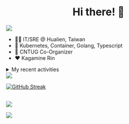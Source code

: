 <div align="center">
  <h1>Hi there! 👋</h1>
</div>

![](https://komarev.com/ghpvc/?username=tico88612&color=brightgreen&style=for-the-badge)

- 🧑‍💻 IT/SRE @ Hualien, Taiwan
- 🐳 Kubernetes, Container, Golang, Typescript
- 🤝 CNTUG Co-Organizer
- ❤️ Kagamine Rin

<details>
  <summary>My recent activities</summary>

  #### 👷 Check out what I'm currently working on
  
  - [cloud-native-taiwan/Infra-Labs-Docs](https://github.com/cloud-native-taiwan/Infra-Labs-Docs) - Documentation for Cloud Native Taiwan Infra Labs (today)
  - [projectcontour/contour](https://github.com/projectcontour/contour) - Contour is a Kubernetes ingress controller using Envoy proxy. (3 days ago)
  - [knative/docs](https://github.com/knative/docs) - User documentation for Knative components. (1 week ago)
  - [jaegertracing/jaeger](https://github.com/jaegertracing/jaeger) - CNCF Jaeger, a Distributed Tracing Platform (1 week ago)
  - [jaegertracing/documentation](https://github.com/jaegertracing/documentation) - Documentation/website for the Jaeger Distributed Tracing project. (2 weeks ago)
  - [cloud-native-taiwan/status-infra-labs](https://github.com/cloud-native-taiwan/status-infra-labs) -  (2 weeks ago)
  - [cloud-native-taiwan/cloud-native-taiwan.github.io](https://github.com/cloud-native-taiwan/cloud-native-taiwan.github.io) - Cloud Native Taiwan website (2 weeks ago)
  - [metal3-io/ip-address-manager](https://github.com/metal3-io/ip-address-manager) - IP address Manager for Cluster API Provider Metal3 (3 weeks ago)
  - [backstage/backstage](https://github.com/backstage/backstage) - Backstage is an open platform for building developer portals (3 weeks ago)
  - [kubearmor/kubearmor-client](https://github.com/kubearmor/kubearmor-client) - KubeArmor cli tool aka kArmor :robot: (3 weeks ago)

  #### 🌱 My latest projects
  
  - [tico88612/get-real-ip](https://github.com/tico88612/get-real-ip) - 
  - [tico88612/podman-monitor-workshop](https://github.com/tico88612/podman-monitor-workshop) - 
  - [tico88612/cicd-hexo-blog-pages](https://github.com/tico88612/cicd-hexo-blog-pages) - 以 Hexo Blog 撰寫 CI/CD Pipeline 網頁
  - [tico88612/cicd-hexo-blog-template](https://github.com/tico88612/cicd-hexo-blog-template) - 以 Hexo Blog 撰寫 CI/CD Pipeline 模板
  - [tico88612/butter-toast-cup-2023](https://github.com/tico88612/butter-toast-cup-2023) - 奶油吐司杯 2023 分數計算機
  - [tico88612/cms-docker](https://github.com/tico88612/cms-docker) - Contest Management System v1.5.dev0 Docker Version
  - [tico88612/network-security-final](https://github.com/tico88612/network-security-final) - 
  - [tico88612/docker-init.engineer](https://github.com/tico88612/docker-init.engineer) - 純靠北工程師 Docker 架設版
  - [tico88612/kantai-teachme.tw](https://github.com/tico88612/kantai-teachme.tw) - 
  - [tico88612/minecraft_on_discord](https://github.com/tico88612/minecraft_on_discord) - Paste this link to Discord

  #### 🔭 Latest releases I've contributed to
  
  - [metallb/metallb](https://github.com/metallb/metallb) ([v0.14.5](https://github.com/metallb/metallb/releases/tag/v0.14.5), 2 days ago) - A network load-balancer implementation for Kubernetes using standard routing protocols
  - [backstage/backstage](https://github.com/backstage/backstage) ([v1.26.3](https://github.com/backstage/backstage/releases/tag/v1.26.3), 2 days ago) - Backstage is an open platform for building developer portals
  - [meshery/meshery](https://github.com/meshery/meshery) ([v0.7.49](https://github.com/meshery/meshery/releases/tag/v0.7.49), 2 days ago) - Meshery, the cloud native manager
  - [metal3-io/cluster-api-provider-metal3](https://github.com/metal3-io/cluster-api-provider-metal3) ([v1.7.0](https://github.com/metal3-io/cluster-api-provider-metal3/releases/tag/v1.7.0), 3 days ago) - Metal³ integration with https://github.com/kubernetes-sigs/cluster-api
  - [metal3-io/ip-address-manager](https://github.com/metal3-io/ip-address-manager) ([v1.7.0](https://github.com/metal3-io/ip-address-manager/releases/tag/v1.7.0), 3 days ago) - IP address Manager for Cluster API Provider Metal3
  - [metal3-io/baremetal-operator](https://github.com/metal3-io/baremetal-operator) ([v0.6.0](https://github.com/metal3-io/baremetal-operator/releases/tag/v0.6.0), 4 days ago) - Bare metal host provisioning integration for Kubernetes
  - [projectcontour/contour](https://github.com/projectcontour/contour) ([v1.28.3](https://github.com/projectcontour/contour/releases/tag/v1.28.3), 1 week ago) - Contour is a Kubernetes ingress controller using Envoy proxy.
  - [jaegertracing/jaeger](https://github.com/jaegertracing/jaeger) ([v1.56.0](https://github.com/jaegertracing/jaeger/releases/tag/v1.56.0), 2 weeks ago) - CNCF Jaeger, a Distributed Tracing Platform
  - [jaegertracing/jaeger-ui](https://github.com/jaegertracing/jaeger-ui) ([v1.40.0](https://github.com/jaegertracing/jaeger-ui/releases/tag/v1.40.0), 2 weeks ago) - Web UI for Jaeger
  - [kubearmor/kubearmor-client](https://github.com/kubearmor/kubearmor-client) ([v1.2.1](https://github.com/kubearmor/kubearmor-client/releases/tag/v1.2.1), 3 weeks ago) - KubeArmor cli tool aka kArmor :robot:

  #### 🔨 My recent Pull Requests
  
  - [feat: KubeArmor support toleration config](https://github.com/kubearmor/KubeArmor/pull/1731) on [kubearmor/KubeArmor](https://github.com/kubearmor/KubeArmor) (1 day ago)
  - [Add PR template &amp; Classify PR &amp; Generate release note](https://github.com/metallb/metallb-operator/pull/462) on [metallb/metallb-operator](https://github.com/metallb/metallb-operator) (2 days ago)
  - [Bump envoy to v1.30.0](https://github.com/projectcontour/contour/pull/6353) on [projectcontour/contour](https://github.com/projectcontour/contour) (4 days ago)
  - [CI: sign image with cosign on release](https://github.com/metallb/metallb-operator/pull/458) on [metallb/metallb-operator](https://github.com/metallb/metallb-operator) (5 days ago)
  - [Feat: dependabot initial config](https://github.com/kubernetes-sigs/kubespray/pull/11084) on [kubernetes-sigs/kubespray](https://github.com/kubernetes-sigs/kubespray) (1 week ago)
  - [Merge dependabot](https://github.com/tico88612/kubespray/pull/1) on [tico88612/kubespray](https://github.com/tico88612/kubespray) (1 week ago)
  - [Docs: upgrade MetalLB documentation website](https://github.com/metallb/metallb/pull/2364) on [metallb/metallb](https://github.com/metallb/metallb) (1 week ago)
  - [Test: add tools/rw-heatmaps &amp; tools/testgrid-analysis to module_dirs](https://github.com/etcd-io/etcd/pull/17770) on [etcd-io/etcd](https://github.com/etcd-io/etcd) (1 week ago)
  - [Replace grpc.Dial function that is going to be deprecated in grpc-go@v1.64](https://github.com/jaegertracing/jaeger/pull/5336) on [jaegertracing/jaeger](https://github.com/jaegertracing/jaeger) (2 weeks ago)
  - [Implement inappropriate language filter Python script](https://github.com/knative/docs/pull/5935) on [knative/docs](https://github.com/knative/docs) (2 weeks ago)

  #### ⭐ Recent Stars
  
  - [kubernetes-sigs/kubespray](https://github.com/kubernetes-sigs/kubespray) - Deploy a Production Ready Kubernetes Cluster (4 months ago)
  - [fduran/sadservers](https://github.com/fduran/sadservers) - SadServers: Linux &amp; DevOps Troubleshooting Scenarios SaaS (5 months ago)
  - [PKUFlyingPig/cs-self-learning](https://github.com/PKUFlyingPig/cs-self-learning) - 计算机自学指南 (5 months ago)
  - [gladstone-institutes/Bioinformatics-Workshops](https://github.com/gladstone-institutes/Bioinformatics-Workshops) - Workshops presented by the Gladstone Bioinformatics Core (6 months ago)
  - [mantou132/Spotify-Lyrics](https://github.com/mantou132/Spotify-Lyrics) - 🎉 Desktop Spotify Web Player Instant Synchronised Lyrics (6 months ago)
  - [cncf/mentoring](https://github.com/cncf/mentoring) - 👩🏿‍🎓👨🏽‍🎓👩🏻‍🎓CNCF Mentoring: LFX Mentorship &#43; Summer of Code (9 months ago)
  - [louislam/uptime-kuma](https://github.com/louislam/uptime-kuma) - A fancy self-hosted monitoring tool (10 months ago)
  - [containers/bubblewrap](https://github.com/containers/bubblewrap) - Low-level unprivileged sandboxing tool used by Flatpak and similar projects (11 months ago)
  - [XPoet/hexo-theme-keep](https://github.com/XPoet/hexo-theme-keep) - :rainbow: A simple and light theme for Hexo. It makes you more focused on writing. (11 months ago)
  - [EvanNotFound/hexo-theme-redefine](https://github.com/EvanNotFound/hexo-theme-redefine) - Simplicity in Speed, Purity in Design: Redefine Your Hexo Journey. (11 months ago)

  #### 👯 Check out some of my recent followers
  
  - [yankay](https://github.com/yankay)
  - [EricChangOwO](https://github.com/EricChangOwO)
  - [Chengxufeng1994](https://github.com/Chengxufeng1994)
  - [Ateto1204](https://github.com/Ateto1204)
  - [weizijun2004](https://github.com/weizijun2004)
</details>

<img src="https://github-readme-stats.vercel.app/api?username=tico88612&hide_title=true&count_private=true&show_icons=true" />

<br>

<a href="https://git.io/streak-stats"><img src="https://streak-stats.demolab.com?user=tico88612&theme=one-dark-pro" alt="GitHub Streak" /></a>

<br>

<img src="https://github-profile-trophy.vercel.app/?username=tico88612&theme=flat&no-frame=true&theme=onedark&margin-w=15&column=4" />


![](https://hit.yhype.me/github/profile?user_id=17496418)
